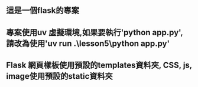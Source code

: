 ## 這是一個flask的專案
## 專案使用uv 虛擬環境,如果要執行'python app.py', 請改為使用'uv run .\lesson5\python app.py'
## Flask 網頁樣板使用預設的templates資料夾, CSS, js, image使用預設的static資料夾